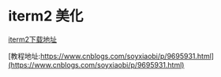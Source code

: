 # iterm2 美化

[iterm2下载地址](https://www.iterm2.com/)

[教程地址:https://www.cnblogs.com/soyxiaobi/p/9695931.html](https://www.cnblogs.com/soyxiaobi/p/9695931.html)



